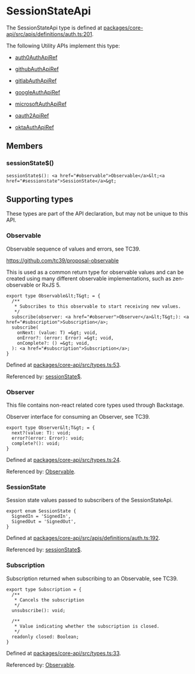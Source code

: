 ---
---
# SessionStateApi

The SessionStateApi type is defined at
[packages/core-api/src/apis/definitions/auth.ts:201](https://github.com/backstage/backstage/blob/82d329555c16af46db9b4e5cd2f44a3cc006a52e/packages/core-api/src/apis/definitions/auth.ts#L201).

The following Utility APIs implement this type:

- [auth0AuthApiRef](./README.md#auth0auth)

- [githubAuthApiRef](./README.md#githubauth)

- [gitlabAuthApiRef](./README.md#gitlabauth)

- [googleAuthApiRef](./README.md#googleauth)

- [microsoftAuthApiRef](./README.md#microsoftauth)

- [oauth2ApiRef](./README.md#oauth2)

- [oktaAuthApiRef](./README.md#oktaauth)

## Members

### sessionState\$()

```tsx
sessionState$(): <a href="#observable">Observable</a>&lt;<a href="#sessionstate">SessionState</a>&gt;
```

## Supporting types

These types are part of the API declaration, but may not be unique to this API.

### Observable

Observable sequence of values and errors, see TC39.

https://github.com/tc39/proposal-observable

This is used as a common return type for observable values and can be created
using many different observable implementations, such as zen-observable or
RxJS 5.

```tsx
export type Observable&lt;T&gt; = {
  /**
   * Subscribes to this observable to start receiving new values.
   */
  subscribe(observer: <a href="#observer">Observer</a>&lt;T&gt;): <a href="#subscription">Subscription</a>;
  subscribe(
    onNext: (value: T) =&gt; void,
    onError?: (error: Error) =&gt; void,
    onComplete?: () =&gt; void,
  ): <a href="#subscription">Subscription</a>;
}
```

Defined at
[packages/core-api/src/types.ts:53](https://github.com/backstage/backstage/blob/82d329555c16af46db9b4e5cd2f44a3cc006a52e/packages/core-api/src/types.ts#L53).

Referenced by: [sessionState\$](#sessionstate).

### Observer

This file contains non-react related core types used through Backstage.

Observer interface for consuming an Observer, see TC39.

```tsx
export type Observer&lt;T&gt; = {
  next?(value: T): void;
  error?(error: Error): void;
  complete?(): void;
}
```

Defined at
[packages/core-api/src/types.ts:24](https://github.com/backstage/backstage/blob/82d329555c16af46db9b4e5cd2f44a3cc006a52e/packages/core-api/src/types.ts#L24).

Referenced by: [Observable](#observable).

### SessionState

Session state values passed to subscribers of the SessionStateApi.

```tsx
export enum SessionState {
  SignedIn = 'SignedIn',
  SignedOut = 'SignedOut',
}
```

Defined at
[packages/core-api/src/apis/definitions/auth.ts:192](https://github.com/backstage/backstage/blob/82d329555c16af46db9b4e5cd2f44a3cc006a52e/packages/core-api/src/apis/definitions/auth.ts#L192).

Referenced by: [sessionState\$](#sessionstate).

### Subscription

Subscription returned when subscribing to an Observable, see TC39.

```tsx
export type Subscription = {
  /**
   * Cancels the subscription
   */
  unsubscribe(): void;

  /**
   * Value indicating whether the subscription is closed.
   */
  readonly closed: Boolean;
}
```

Defined at
[packages/core-api/src/types.ts:33](https://github.com/backstage/backstage/blob/82d329555c16af46db9b4e5cd2f44a3cc006a52e/packages/core-api/src/types.ts#L33).

Referenced by: [Observable](#observable).
